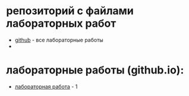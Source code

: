 # репозиторий с файлами лабораторных работ
- [github](https://github.com/acoola308/web-programming-labs/tree/main?tab=readme-ov-file) - все лабораторные работы
- 
# лабораторные работы (github.io):
- [лабораторная работа](https://github.com/acoola308/web-programming-labs/tree/main/lab1) - 1

